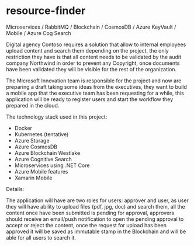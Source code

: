 # resource-finder

Microservices / RabbitMQ / Blockchain / CosmosDB / Azure KeyVault / Mobile / Azure Cog Search

Digital agency Contoso requires a solution that allow to internal employees upload content and search them depending on the project, the only restriction they have is that all content needs to be validated by the audit company Northwind in order to prevent any Copyright, once documents have been validated they will be visible for the rest of the organization.

The Microsoft Innovation team is responsible for the project and now are preparing a draft taking some ideas from the executives, they want to build a mobile app that the executive team has been requesting for a while, this application will be ready to register users and start the workflow they prepared in the cloud.

The technology stack used in this project:

- Docker
- Kubernetes (tentative)
- Azure Storage
- Azure CosmosDB
- Azure Blockchain Westlake
- Azure Cognitive Search
- Microservices using .NET Core
- Azure Mobile features
- Xamarin Mobile

Details:

The application will have are two roles for users: approver and user, as user they will have ability to upload files (pdf, jpg, doc) and search them, all the content once have been submitted is pending for approval, approvers should receive an email/push notification to open the pending approval to accept or reject the content, once the request for upload has been approved it will be saved as immutable stamp in the Blockchain and will be able for all users to search it.